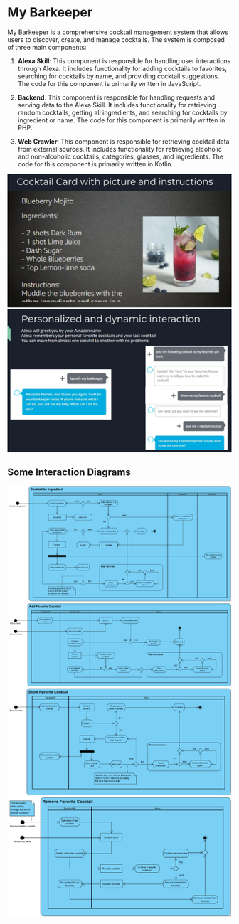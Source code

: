 # My Barkeeper

My Barkeeper is a comprehensive cocktail management system that allows users to discover, create, and manage cocktails. The system is composed of three main components:

1. **Alexa Skill**: This component is responsible for handling user interactions through Alexa. It includes functionality for adding cocktails to favorites, searching for cocktails by name, and providing cocktail suggestions. The code for this component is primarily written in JavaScript.

2. **Backend**: This component is responsible for handling requests and serving data to the Alexa Skill. It includes functionality for retrieving random cocktails, getting all ingredients, and searching for cocktails by ingredient or name. The code for this component is primarily written in PHP.

3. **Web Crawler**: This component is responsible for retrieving cocktail data from external sources. It includes functionality for retrieving alcoholic and non-alcoholic cocktails, categories, glasses, and ingredients. The code for this component is primarily written in Kotlin.

![Cocktail card](./resources/cocktail_card.PNG)
![Personalized Chat](./resources/personalized.PNG)

## Some Interaction Diagrams

![Cocktail By Ingredient](./resources/cocktail_by_ingredient.png)
![Add Favorite Cocktail](./resources/add_favorite_cocktail.png)
![Show Favorite Cocktail](./resources/show_favorite_cocktail.png)
![Remove Favorite Cocktail](./resources/remove_favorite_cocktail.png)
